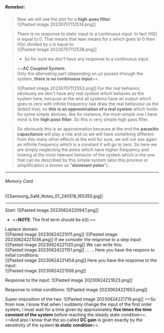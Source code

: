 ##### ***Remeber***:

> Now we will see the plot for a **high-pass filter**:<br>![[Pasted image 20230707112514.png]]

> There is no response to static input to a continuous input. In fact $H(0)$ is equal to $0$.
> That means that lean means for $s$ which goes to $0$ then $H(s)$ divided by $s$ is equal to:<br>![[Pasted image 20230707112538.png]]
> - So for sure we don't have any response to a continuous input. 

> ==**AC Coupled System**:<br>Only the alternating part (depending on $\omega$) passes trhough the system, **there is no continuous input**==.

> ![[Pasted image 20230707112553.png]]
> For the real behavior, obviously we don't have any real system which behaves as the system here, because at the end all systems have an output which goes to zero with infinte frequency (we draw the real behaviour as the dotted line), so **this is an approximation of a real system** which holds for some simple devices, like for instance, the most simple one I have mind is the **high pass filter**. 
> So this is very simple high pass filter.

> So obviously this is an approximation because at the end the **parasitic capacitance** will play a role and so we will have something different from this many other effects at the end for sure, we will not see again an infinite frequency which is a constant it will go to zero. 
> So here we are simply neglecting the poles which have higher frequency and looking at the most relevant behavior of the system which is the one that can be described by this simple system (also this process or simplification is known as "**dominant poles**"). 

---
###### Memory Card
![[Samsung_SaM_Notes_01_240516_165350.jpg]]

---
Start:
![[Pasted image 20230624220947.png]]
- ==**NOTE**: The first term should be $\dot e(t)$.==

Laplace domain: <br>![[Pasted image 20230624221011.png]]
![[Pasted image 20230624221036.png]]
If we consider the response to a step input:<br>![[Pasted image 20230624221120.png]]
We can write this:<br>![[Pasted image 20230624221151.png]]
$\ldots$
$\ldots$
Here you have the respons to initial conditions:<br>![[Pasted image 20230624221454.png]]
Here you have the response to the input:<br>![[Pasted image 20230624221506.png]]

Response to the input:
![[Pasted image 20230624221623.png]]

Response to initial conditions:
![[Pasted image 20230624221653.png]]

Super-imposition of the two:
![[Pasted image 20230624221719.png]]
==So from now, I know that when I suddenly change the input of the first order system, 
I must wait for a time given by approximately **five times the time constant of the system** before reaching the steady state condition==. 
==And also I know that the so-called **DC gain** is given exactly by the sensitivity of the system **in static condition**==. 